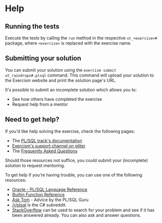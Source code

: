 # Help

## Running the tests

Execute the tests by calling the `run` method in the respective `ut_<exercise>#` package,
where `<exercise>` is replaced with the exercise name.

## Submitting your solution

You can submit your solution using the `exercism submit ut_raindrops#.plsql` command.
This command will upload your solution to the Exercism website and print the solution page's URL.

It's possible to submit an incomplete solution which allows you to:

- See how others have completed the exercise
- Request help from a mentor

## Need to get help?

If you'd like help solving the exercise, check the following pages:

- The [PL/SQL track's documentation](https://exercism.org/docs/tracks/plsql)
- [Exercism's support channel on gitter](https://gitter.im/exercism/support)
- The [Frequently Asked Questions](https://exercism.org/docs/using/faqs)

Should those resources not suffice, you could submit your (incomplete) solution to request mentoring.

To get help if you're having trouble, you can use one of the following resources:

- [Oracle - PL/SQL Language Reference](http://docs.oracle.com/cd/E11882_01/appdev.112/e25519/toc.htm)
- [Builtin Function Reference](http://psoug.org/reference/builtin_functions.html)
- [Ask Tom](https://asktom.oracle.com/) - Advice by the PL/SQL Guru
- [/r/plsql](https://www.reddit.com/r/plsql) is the C# subreddit.
- [StackOverflow](http://stackoverflow.com/questions/tagged/plsql) can be used to search for your problem and see if it has been answered already. You can also ask and answer questions.